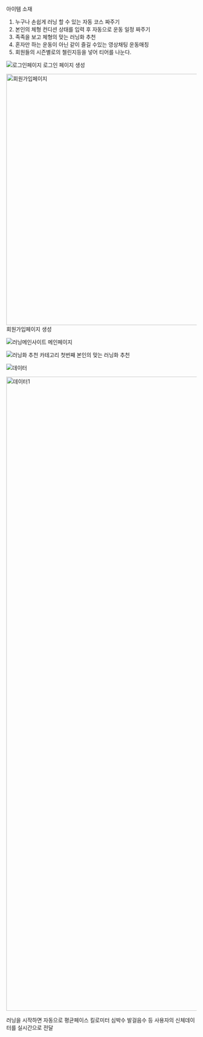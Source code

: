 아이템 소재
1. 누구나 손쉽게 러닝 할 수 있는 자동 코스 짜주기
2. 본인의 체형 컨디션 상태를 입력 후 자동으로 운동 일정 짜주기
3. 족족을 보고 체형의 맞는 러닝화 추천
4. 혼자만 하는 운동이 아닌 같이 즐길 수있는 영상채팅 운동매칭
5. 회원들의 시즌별로의 첼린지등을 넣어 티어를 나눈다.

![로그인페이지](https://github.com/user-attachments/assets/0323c450-a209-49b4-92fb-989c40a8325a)
로그인 페이지 생성 </span>

<img width="902" height="663" alt="회원가입페이지" src="https://github.com/user-attachments/assets/14b5438d-d36d-4ff8-af29-0ee4503f06ba" />
회원가입페이지 생성

![러닝메인사이트](https://github.com/user-attachments/assets/61867ca7-fc41-4621-9643-192168d8aa46)
메인페이지

![러닝화 추천](https://github.com/user-attachments/assets/c03c673f-d209-40f3-8ece-f9abca33f958)
카테고리 첫번째 본인의 맞는 러닝화 추천

![데이터](https://github.com/user-attachments/assets/00654741-ea0c-42e4-99c6-82bc88b164af)

<img width="773" height="1673" alt="데이터1" src="https://github.com/user-attachments/assets/e7a2e537-0dee-48ff-8d61-99162a478f50" />


러닝을 시작하면 자동으로 평균페이스 킬로미터 심박수 발걸음수 등 사용자의 신체데이터를 실시간으로 전달

